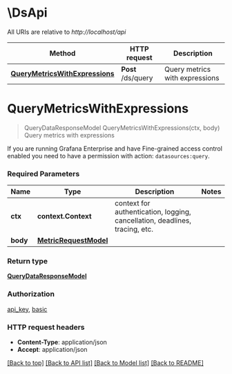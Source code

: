 # \DsApi

All URIs are relative to *http://localhost/api*

Method | HTTP request | Description
------------- | ------------- | -------------
[**QueryMetricsWithExpressions**](DsApi.md#QueryMetricsWithExpressions) | **Post** /ds/query | Query metrics with expressions


# **QueryMetricsWithExpressions**
> QueryDataResponseModel QueryMetricsWithExpressions(ctx, body)
Query metrics with expressions

If you are running Grafana Enterprise and have Fine-grained access control enabled you need to have a permission with action: `datasources:query`.

### Required Parameters

Name | Type | Description  | Notes
------------- | ------------- | ------------- | -------------
 **ctx** | **context.Context** | context for authentication, logging, cancellation, deadlines, tracing, etc.
  **body** | [**MetricRequestModel**](MetricRequestModel.md)|  | 

### Return type

[**QueryDataResponseModel**](QueryDataResponse.md)

### Authorization

[api_key](../README.md#api_key), [basic](../README.md#basic)

### HTTP request headers

 - **Content-Type**: application/json
 - **Accept**: application/json

[[Back to top]](#) [[Back to API list]](../README.md#documentation-for-api-endpoints) [[Back to Model list]](../README.md#documentation-for-models) [[Back to README]](../README.md)

